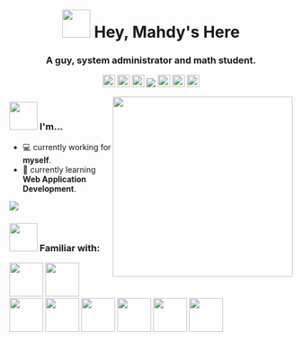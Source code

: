 <h1 align="center">
  <img src="https://raw.githubusercontent.com/muhammaddzaky/muhammaddzaky/main/assets/gifs/hello.gif" width="50px"/>
  Hey, Mahdy's Here
</h1>
<h3 align="center">A guy, system administrator and math student.</h3>
<p align="center">
  <a href="mailto://mhdraihandzaky@pm.nex" target="blank"><img src="https://raw.githubusercontent.com/muhammaddzaky/muhammaddzaky/main/assets/icons/socials/mail.svg" alt="mhdraihandzaky's Email" height="22px" /></a>
  <a href="https://beacons.ai/wibux" target="blank"><img src="https://raw.githubusercontent.com/muhammaddzaky/muhammaadzaky/main/assets/icons/socials/telegram.svg" alt="mhdraihandzaky's Private Telegram" height="22px" /></a>
  <a href="https://twitter.com/dj_dzaky" target="blank"><img src="https://raw.githubusercontent.com/muhammaddzaky/muhammaddzaky/main/assets/icons/socials/twitter.svg" alt="Mahdy's Twitter" height="22px" /></a>
  <img src="https://komarev.com/ghpvc/?username=mahdymirzade&label=Views&color=c792ea&style=flat">
  <a href="https://linkedin.com/in/MahdyMirzade" target="blank"><img src="https://raw.githubusercontent.com/MahdyMirzade/muhammaddzaky/main/assets/icons/socials/linkedin.svg" alt="Mahdy's Linkedin" height="22px" /></a>
  <a href="https://www.youtube.com/channel/UCgQdkPgiKuhEj9bzxWgPS1w" target="blank"><img src="https://raw.githubusercontent.com/MahdyMirzade/MahdyMirzade/main/assets/icons/socials/youtube.svg" alt="Mahdy's Youtube Channel" height="22px" /></a>
  <a href="https://odysee.com/@MahdyMirzade:0" target="blank"><img src="https://raw.githubusercontent.com/muhammaddzaky/muhammaddzaky/main/assets/icons/socials/odysee.svg" alt="Mahdy's Odysee Channel" height="22px" /></a>
</p>

<img align="right" src="https://raw.githubusercontent.com/muhammaddzaky/MahdyMirzade/main/assets/gifs/planet.gif" width="320px"/>

### <img src="https://raw.githubusercontent.com/muhammaddzaky/muhammaddzaky/main/assets/gifs/banana.idea.gif" width="50px"/> I'm...
- :computer: currently working for **myself**.
- :seedling: currently learning **Web Application Development**.

<a href="https://github.com/anuraghazra/github-readme-stats" alt="Thanks to Anurag Hazra for his great Github Readme Stats">
  <img src="https://github-readme-stats.vercel.app/api?username=mahdymirzade&show_icons=true&theme=nightowl">
</a>

### <img src="https://raw.githubusercontent.com/MahdyMirzade/MahdyMirzade/main/assets/gifs/potato.dancing.gif" width="50px"/> Familiar with:
<p>
<img src="https://raw.githubusercontent.com/MahdyMirzade/MahdyMirzade/main/assets/icons/languages/c.svg" width="60px"/>
<img src="https://raw.githubusercontent.com/MahdyMirzade/MahdyMirzade/main/assets/icons/languages/c++.svg" width="60px"/>
<img src="https://raw.githubusercontent.com/MahdyMirzade/MahdyMirzade/main/assets/icons/languages/python.svg" width="60px"/>
<img src="https://raw.githubusercontent.com/MahdyMirzade/MahdyMirzade/main/assets/icons/languages/bash.svg" width="60px"/>
<img src="https://raw.githubusercontent.com/MahdyMirzade/MahdyMirzade/main/assets/icons/languages/php.svg" width="60px"/>
<img src="https://raw.githubusercontent.com/MahdyMirzade/MahdyMirzade/main/assets/icons/languages/html5.svg" width="60px"/>
<img src="https://raw.githubusercontent.com/MahdyMirzade/MahdyMirzade/main/assets/icons/languages/css3.svg" width="60px"/>
<img src="https://raw.githubusercontent.com/MahdyMirzade/MahdyMirzade/main/assets/icons/languages/javascript.svg" width="60px"/>
</p>
